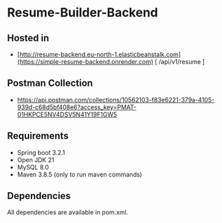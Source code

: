 # Resume-Builder-Backend

## Hosted in

* [http://resume-backend.eu-north-1.elasticbeanstalk.com](https://simple-resume-backend.onrender.com)
[ /api/v1/resume ]

## Postman Collection

* https://api.postman.com/collections/10562103-f83e6221-379a-4105-939d-c68d5bf408e6?access_key=PMAT-01HKPCE5NV4DSV5N41Y19F1GW5
## Requirements

* Spring boot 3.2.1
* Open JDK 21
* MySQL 8.0
* Maven 3.8.5 (only to run maven commands)

## Dependencies

All dependencies are available in pom.xml.
